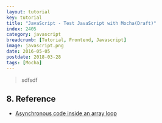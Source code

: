 ```yaml
---
layout: tutorial
key: tutorial
title: "JavaScript - Test JavaScript with Mocha(Draft)"
index: 2405
category: javascript
breadcrumb: [Tutorial, Frontend, Javascript]
image: javascript.png
date: 2016-05-05
postdate: 2018-03-28
tags: [Mocha]
---
```


> sdfsdf



## 8. Reference
* [Asynchronous code inside an array loop](https://codeburst.io/asynchronous-code-inside-an-array-loop-c5d704006c99)

